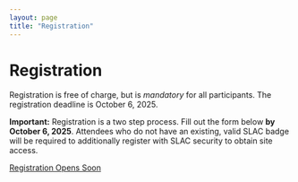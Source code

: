 ```yaml
---
layout: page
title: "Registration"
---
```


# Registration

Registration is free of charge, but is *mandatory* for all
participants. The registration deadline is October 6, 2025.

**Important:** Registration is a two step process. Fill out the form
below **by October 6, 2025**. Attendees who do not have an existing,
valid SLAC badge will be required to additionally register with SLAC
security to obtain site access.

<div class="text-center mt-4 mb-1">
  <a class="btn btn-primary btn-lg disabled" role="button" href="#">Registration Opens Soon</a>
</div>
